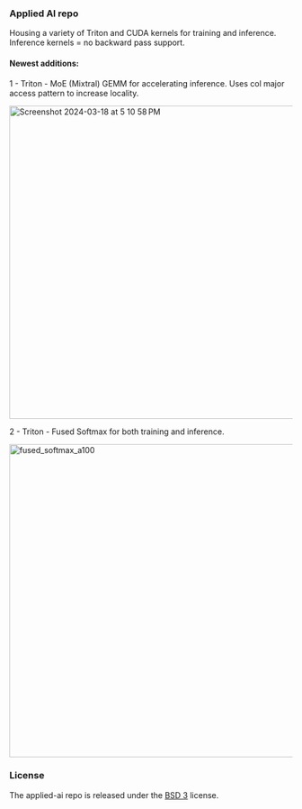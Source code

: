 ### Applied AI repo
Housing a variety of Triton and CUDA kernels for training and inference.</br>
Inference kernels = no backward pass support.</br>

#### Newest additions:

1 - Triton - MoE (Mixtral) GEMM for accelerating inference. Uses col major access pattern to increase locality.

<img width="556" alt="Screenshot 2024-03-18 at 5 10 58 PM" src="https://github.com/lessw2020/applied-ai/assets/46302957/7edffa8c-601e-485c-bbc8-64b734ee8ced">




2 - Triton - Fused Softmax for both training and inference.

<img width="556" alt="fused_softmax_a100" src="https://github.com/lessw2020/applied-ai/assets/46302957/4f2daefc-0ea3-4ee6-b9fe-181382fb518b">


### License
The applied-ai repo is released under the [BSD 3](LICENSE) license.
